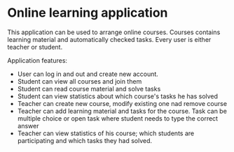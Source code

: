 # Online learning application

This application can be used to arrange online courses. Courses contains learning material and automatically checked tasks. Every user is either teacher or student.

Application features:
* User can log in and out and create new account.
* Student can view all courses and join them
* Student can read course material and solve tasks
* Student can view statistics about which course's tasks he has solved
* Teacher can create new course, modify existing one nad remove course
* Teacher can add learning material and tasks for the course. Task can be multiple choice or open task where student needs to type the correct answer
* Teacher can view statistics of his course; which students are participating and which tasks they had solved.